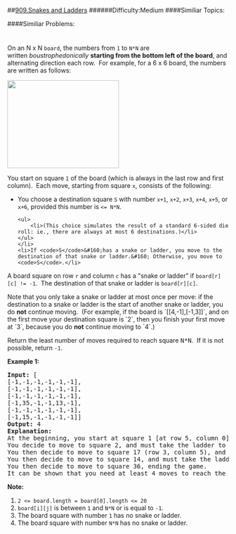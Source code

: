 ##[909.Snakes and Ladders](https://leetcode.com/problems/snakes-and-ladders/description/ "909.Snakes and Ladders")
######Difficulty:Medium
####Similiar Topics:

####Similiar Problems:

<div class="question-description__3U1T" style="padding-top: 10px;"><div><p>On an N x N <code>board</code>, the numbers from <code>1</code> to <code>N*N</code> are written&#160;<em>boustrophedonically</em>&#160;<strong>starting from the bottom&#160;left of the board</strong>, and alternating direction each row.&#160; For example, for a 6 x 6 board, the numbers are written as follows:</p>

<pre><img alt="" src="https://assets.leetcode.com/uploads/2018/09/23/snakes.png" style="width: 254px; height: 200px;"/>
</pre>

<p>You start on square <code>1</code> of the board (which is always in the last row and&#160;first column).&#160; Each move, starting from square <code>x</code>, consists of the following:</p>

<ul>
	<li>You choose a destination square <code>S</code> with number&#160;<code>x+1</code>, <code>x+2</code>, <code>x+3</code>, <code>x+4</code>, <code>x+5</code>, or <code>x+6</code>, provided this&#160;number is&#160;<code>&lt;=&#160;N*N</code>.

	<ul>
		<li>(This choice simulates the result of a standard 6-sided die roll: ie., there are always at most 6 destinations.)</li>
	</ul>
	</li>
	<li>If <code>S</code>&#160;has a snake or ladder, you move to the destination of that snake or ladder.&#160; Otherwise, you move to <code>S</code>.</li>
</ul>

<p>A board square on row <code>r</code> and column <code>c</code>&#160;has a "snake or ladder" if <code>board[r][c] != -1</code>.&#160; The destination of that snake or ladder is <code>board[r][c]</code>.</p>

<p>Note that you only take a snake or ladder at most once per move: if the destination to a snake or ladder is the start of another&#160;snake or ladder, you do <strong>not</strong> continue moving.&#160; (For example, if the board is `[[4,-1],[-1,3]]`, and on the first move your destination square is `2`, then you finish your first move at&#160;`3`, because you do <strong>not</strong> continue moving to `4`.)</p>

<p>Return the least number of moves required to reach square <font face="monospace">N*N</font>.&#160; If it is not possible, return <code>-1</code>.</p>

<p><strong>Example 1:</strong></p>

<pre><strong>Input: </strong>[
[-1,-1,-1,-1,-1,-1],
[-1,-1,-1,-1,-1,-1],
[-1,-1,-1,-1,-1,-1],
[-1,35,-1,-1,13,-1],
[-1,-1,-1,-1,-1,-1],
[-1,15,-1,-1,-1,-1]]
<strong>Output: </strong>4
<strong>Explanation: </strong>
At the beginning, you start at square 1 [at row 5, column 0].
You decide to move to square 2, and must take the ladder to square 15.
You then decide to move to square 17 (row 3, column 5), and must take the snake to square 13.
You then decide to move to square 14, and must take the ladder to square 35.
You then decide to move to square 36, ending the game.
It can be shown that you need at least 4 moves to reach the N*N-th square, so the answer is 4.
</pre>

<p><strong>Note:</strong></p>

<ol>
	<li><code>2 &lt;= board.length = board[0].length&#160;&lt;= 20</code></li>
	<li><code>board[i][j]</code>&#160;is between <code>1</code> and <code>N*N</code> or is equal to <code>-1</code>.</li>
	<li>The board&#160;square with number <code>1</code> has no snake or ladder.</li>
	<li>The board square with number <code>N*N</code> has no snake or ladder.</li>
</ol>
</div></div><div> </div><div> </div><div> </div><div> </div><div> </div><div> </div><div> </div><div> </div><div> </div><div> </div><div> </div><div> </div><div> </div><div> </div><div> </div><div> </div><div> </div><div> </div><div> </div><div> </div><div> </div><div> </div><div> </div><div> </div><div> </div><div> </div><div> </div><div> </div><div> </div><div> </div><div> </div><div> </div><div> </div><div> </div><div> </div><div> </div><div> </div><div> </div><div> </div><div> </div><div> </div><div> </div><div> </div><div> </div><div> </div><div> </div><div> </div><div> </div><div> </div><div> </div><div> </div><div> </div><div> </div><div> </div><div> </div><div> </div><div> </div><div> </div><div> </div><div> </div><div> </div><div> </div><div> </div><div> </div><div> </div><div> </div><div> </div><div> </div><div> </div><div> </div><div> </div><div> </div><div> </div><div> </div><div> </div><div> </div><div> </div><div> </div><div> </div><div> </div><div> </div><div> </div><div> </div><div> </div><div> </div><div> </div><div> </div><div> </div><div> </div><div> </div><div> </div><div> </div><div> </div><div> </div><div> </div><div> </div><div> </div><div> </div><div> </div><div> </div><div> </div><div> </div><div> </div><div> </div><div> </div><div> </div><div> </div><div> </div><div> </div><div> </div><div> </div><div> </div>